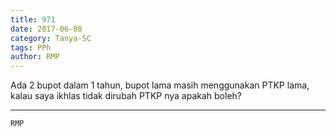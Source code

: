 ```yaml
---
title: 971
date: 2017-06-08
category: Tanya-SC
tags: PPh
author: RMP
---
```


Ada 2 bupot dalam 1 tahun, bupot lama masih menggunakan PTKP lama, kalau saya ikhlas tidak dirubah PTKP nya apakah boleh?

---



`RMP`
